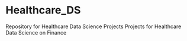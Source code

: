 # Healthcare_DS
Repository for Healthcare Data Science Projects
Projects for Healthcare Data Science on Finance